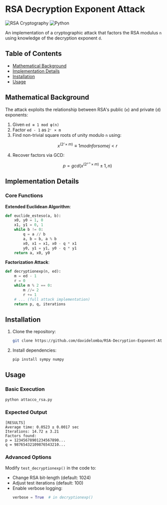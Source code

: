 # RSA Decryption Exponent Attack

![RSA Cryptography](https://img.shields.io/badge/Category-Cryptanalysis-blue) 
![Python](https://img.shields.io/badge/Language-Python-green)

An implementation of a cryptographic attack that factors the RSA modulus `n` using knowledge of the decryption exponent `d`.

## Table of Contents
- [Mathematical Background](#mathematical-background)
- [Implementation Details](#implementation-details)
- [Installation](#installation)
- [Usage](#usage)


## Mathematical Background

The attack exploits the relationship between RSA's public (`e`) and private (`d`) exponents:

1. Given `ed ≡ 1 mod φ(n)`
2. Factor `ed - 1` as `2ʳ × m`
3. Find non-trivial square roots of unity modulo `n` using:
   ```math
   x^(2ʲ × m) ≡ 1 mod n  for some j < r
   ```
4. Recover factors via GCD:
   ```math
   p = gcd(x^(2ʲ⁻¹ × m) ± 1, n)
   ```

## Implementation Details

### Core Functions

**Extended Euclidean Algorithm**:
```python
def euclide_esteso(a, b):
    x0, y0 = 1, 0
    x1, y1 = 0, 1
    while b != 0:
        q = a // b
        a, b = b, a % b
        x0, x1 = x1, x0 - q * x1
        y0, y1 = y1, y0 - q * y1
    return a, x0, y0
```

**Factorization Attack**:
```python
def decryptionexp(n, ed):
    m = ed - 1
    r = 0
    while m % 2 == 0:
        m //= 2
        r += 1
    # ... (full attack implementation)
    return p, q, iterations
```

## Installation

1. Clone the repository:
   ```bash
   git clone https://github.com/davidelomba/RSA-Decryption-Exponent-Attack.git
   ```
2. Install dependencies:
   ```bash
   pip install sympy numpy
   ```

## Usage

### Basic Execution
```bash
python attacco_rsa.py
```

### Expected Output
```plaintext
[RESULTS]
Average time: 0.0523 ± 0.0017 sec
Iterations: 14.72 ± 3.21
Factors found:
p = 12345678901234567890...
q = 98765432109876543210...
```

### Advanced Options
Modify `test_decryptionexp()` in the code to:
- Change RSA bit-length (default: 1024)
- Adjust test iterations (default: 100)
- Enable verbose logging:
  ```python
  verbose = True  # in decryptionexp()
  ```
